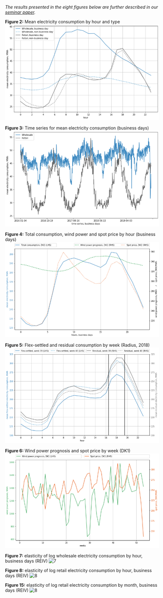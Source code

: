 *The results presented in the eight figures below are further described in our [seminar paper](https://github.com/thornoe/energy/blob/master/latex/main.pdf).*

**Figure 2:** Mean electricity consumption by hour and type
![2](https://github.com/thornoe/energy/blob/master/latex/03_figures/cons_hours.png)

**Figure 3:** Time series for mean electricity consumption (business days)
![3](https://github.com/thornoe/energy/blob/master/latex/03_figures/cons_time%20series,%20business%20days.png)

**Figure 4:** Total consumption, wind power and spot price by hour (business days)
![4](https://github.com/thornoe/energy/blob/master/latex/03_figures/trio_DK2_hours,%20business%20days.png)

**Figure 5:** Flex-settled and residual consumption by week (Radius, 2018)
![5](https://github.com/thornoe/energy/blob/master/latex/03_figures/radius_w39_w40.png)

**Figure 6:** Wind power prognosis and spot price by week (DK1)
![6](https://github.com/thornoe/energy/blob/master/latex/03_figures/wp_DK1_weeks.png)

**Figure 7:** elasticity of log wholesale electricity consumption by hour, business days (REIV)
![7](https://github.com/thornoe/energy/blob/master/latex/03_figures/ws_elasticity_hour.png)

**Figure 8:** elasticity of log retail electricity consumption by hour, business days (REIV)
![8](https://github.com/thornoe/energy/blob/master/latex/03_figures/r_elasticity_hour.png)

**Figure 15:** elasticity of log retail electricity consumption by month, business days (REIV)
![8](https://github.com/thornoe/energy/blob/master/latex/03_figures/ws_elasticity_month.png)
